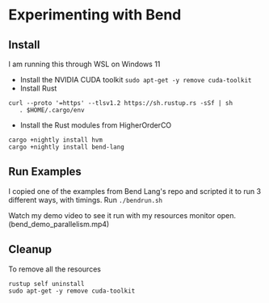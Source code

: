 # Experimenting with Bend

## Install

I am running this through WSL on Windows 11 
 - Install the NVIDIA CUDA toolkit `sudo apt-get -y remove cuda-toolkit`
 - Install Rust

```
curl --proto '=https' --tlsv1.2 https://sh.rustup.rs -sSf | sh
   . $HOME/.cargo/env
```

 - Install the Rust modules from HigherOrderCO
```
cargo +nightly install hvm
cargo +nightly install bend-lang
```

## Run Examples

I copied one of the examples from Bend Lang's repo and scripted it to run 3 different ways, with timings.
Run `./bendrun.sh`

Watch my demo video to see it run with my resources monitor open. (bend_demo_parallelism.mp4)


## Cleanup

To remove all the resources
```
rustup self uninstall
sudo apt-get -y remove cuda-toolkit
```
